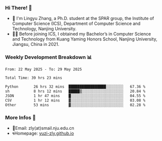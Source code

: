 ### Hi There! 👋 
- 🐳 I'm Lingyu Zhang, a Ph.D. student at the SPAR group, the Institute of Computer Science (ICS), Department of Computer Science and Technology, Nanjing University.
- 🧑‍🎓 Before joining ICS, I obtained my Bachelor’s in Computer Science and Technology from Kuang Yaming Honors School, Nanjing University, Jiangsu, China in 2021.

### Weekly Development Breakdown :bar_chart:

<!--START_SECTION:waka-->

```txt
From: 22 May 2025 - To: 29 May 2025

Total Time: 39 hrs 23 mins

Python       26 hrs 32 mins  █████████████████░░░░░░░░   67.36 %
sh           8 hrs 12 mins   █████▒░░░░░░░░░░░░░░░░░░░   20.84 %
JSON         1 hr 47 mins    █░░░░░░░░░░░░░░░░░░░░░░░░   04.55 %
CSV          1 hr 12 mins    ▓░░░░░░░░░░░░░░░░░░░░░░░░   03.08 %
Other        53 mins         ▓░░░░░░░░░░░░░░░░░░░░░░░░   02.28 %
```

<!--END_SECTION:waka-->

<!--
### Github Contributions :octocat:

![](https://raw.githubusercontent.com/yuzi-zly/yuzi-zly/output/github-contribution-grid-snake.svg)              
-->

### More Infos 📖

- 📧Email: zly(at)smail.nju.edu.cn
- 🌀Homepage: [yuzi-zly.github.io](https://yuzi-zly.github.io/)
